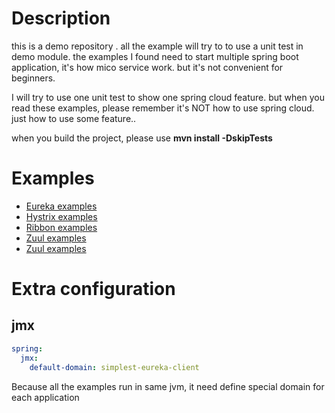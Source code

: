 # Description
this is a demo repository . 
all the example will try to to use a unit test in demo module. the examples I found need to start multiple spring boot 
application, it's how mico service work. but it's not convenient for beginners.

I will try to use one unit test to show one spring cloud feature. but when you read these examples, please remember it's
NOT how to use spring cloud. just how to use some feature..

when you build the project, please use **mvn install -DskipTests**

# Examples

- [Eureka examples](demo/eureka-demo/README.md)
- [Hystrix examples](demo/hystrix-demo/README.md)
- [Ribbon examples](demo/ribbon-demo/README.md)
- [Zuul examples](demo/zuul-demo/README.md)
- [Zuul examples](demo/feign-demo/README.md)



# Extra configuration

## jmx
```yml 
spring:
  jmx:
    default-domain: simplest-eureka-client
``` 
Because all the examples run in same jvm, it need define special domain for each application

  
